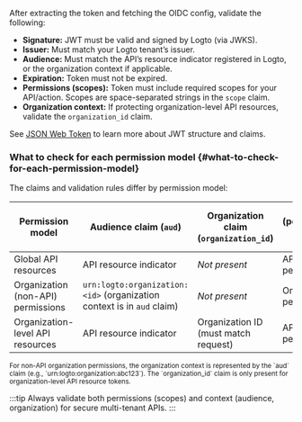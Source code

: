 After extracting the token and fetching the OIDC config, validate the following:

- **Signature:** JWT must be valid and signed by Logto (via JWKS).
- **Issuer:** Must match your Logto tenant’s issuer.
- **Audience:** Must match the API’s resource indicator registered in Logto, or the organization context if applicable.
- **Expiration:** Token must not be expired.
- **Permissions (scopes):** Token must include required scopes for your API/action. Scopes are space-separated strings in the `scope` claim.
- **Organization context:** If protecting organization-level API resources, validate the `organization_id` claim.

See [JSON Web Token](https://auth.wiki/jwt) to learn more about JWT structure and claims.

### What to check for each permission model \{#what-to-check-for-each-permission-model}

The claims and validation rules differ by permission model:

| Permission model                   | Audience claim (`aud`)                                                 | Organization claim (`organization_id`) | Scopes (permissions) to check (`scope`) |
| ---------------------------------- | ---------------------------------------------------------------------- | -------------------------------------- | --------------------------------------- |
| Global API resources               | API resource indicator                                                 | _Not present_                          | API resource permissions                |
| Organization (non-API) permissions | `urn:logto:organization:<id>` (organization context is in `aud` claim) | _Not present_                          | Organization permissions                |
| Organization-level API resources   | API resource indicator                                                 | Organization ID (must match request)   | API resource permissions                |

<small>
  For non-API organization permissions, the organization context is represented by the `aud` claim
  (e.g., `urn:logto:organization:abc123`). The `organization_id` claim is only present for
  organization-level API resource tokens.
</small>

:::tip
Always validate both permissions (scopes) and context (audience, organization) for secure multi-tenant APIs.
:::
